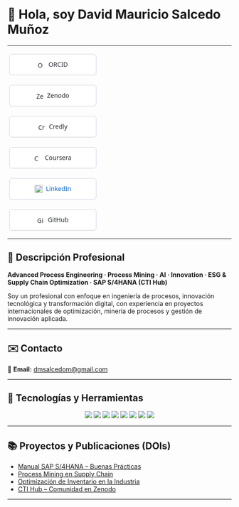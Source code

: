 # 👋 Hola, soy David Mauricio Salcedo Muñoz  

---
<p align="center">

  <!-- ESTILO COMÚN: botón blanco, borde gris, tamaño uniforme -->
  <!-- (no edites estas propiedades por botón; ya están iguales para todos) -->

  <!-- ORCID -->
  <a href="https://orcid.org/0009-0004-8289-2432" target="_blank"
     style="text-decoration:none; display:inline-flex; align-items:center; justify-content:center;
            gap:8px; border:1px solid #d0d7de; border-radius:6px; background:#fff;
            color:#24292f; font-family: system-ui, -apple-system, Segoe UI, Helvetica, Arial, sans-serif;
            font-size:14px; padding:6px 12px; width:170px; height:34px; margin:4px; box-shadow:0 1px 0 rgba(27,31,36,.04);">
    <img src="https://cdn.simpleicons.org/orcid/A6CE39" alt="ORCID" width="16" height="16" />
    <span>ORCID</span>
  </a>

  <!-- Zenodo -->
  <a href="https://zenodo.org/communities/sti-hub-ai-processmining-supplychain-esg/" target="_blank"
     style="text-decoration:none; display:inline-flex; align-items:center; justify-content:center;
            gap:8px; border:1px solid #d0d7de; border-radius:6px; background:#fff;
            color:#24292f; font-family: system-ui, -apple-system, Segoe UI, Helvetica, Arial, sans-serif;
            font-size:14px; padding:6px 12px; width:170px; height:34px; margin:4px; box-shadow:0 1px 0 rgba(27,31,36,.04);">
    <img src="https://cdn.simpleicons.org/zenodo/1682D4" alt="Zenodo" width="16" height="16" />
    <span>Zenodo</span>
  </a>

  <!-- Credly -->
  <a href="https://www.credly.com/users/dmsalcedom" target="_blank"
     style="text-decoration:none; display:inline-flex; align-items:center; justify-content:center;
            gap:8px; border:1px solid #d0d7de; border-radius:6px; background:#fff;
            color:#24292f; font-family: system-ui, -apple-system, Segoe UI, Helvetica, Arial, sans-serif;
            font-size:14px; padding:6px 12px; width:170px; height:34px; margin:4px; box-shadow:0 1px 0 rgba(27,31,36,.04);">
    <img src="https://cdn.simpleicons.org/credly/FF6B00" alt="Credly" width="16" height="16" />
    <span>Credly</span>
  </a>

  <!-- Coursera -->
  <a href="https://www.coursera.org/user/897e9a6b058fed73e715753d465de838" target="_blank"
     style="text-decoration:none; display:inline-flex; align-items:center; justify-content:center;
            gap:8px; border:1px solid #d0d7de; border-radius:6px; background:#fff;
            color:#24292f; font-family: system-ui, -apple-system, Segoe UI, Helvetica, Arial, sans-serif;
            font-size:14px; padding:6px 12px; width:170px; height:34px; margin:4px; box-shadow:0 1px 0 rgba(27,31,36,.04);">
    <img src="https://cdn.simpleicons.org/coursera/0056D2" alt="Coursera" width="16" height="16" />
    <span>Coursera</span>
  </a>

<a href="https://www.linkedin.com/in/dm-slcm06/" target="_blank"
   style="text-decoration:none; display:inline-flex; align-items:center; justify-content:center;
          gap:8px; border:1px solid #d0d7de; border-radius:6px; background:#fff;
          color:#0A66C2; font-family: system-ui, -apple-system, Segoe UI, Helvetica, Arial, sans-serif;
          font-size:14px; padding:6px 12px; width:170px; height:34px; margin:4px; box-shadow:0 1px 0 rgba(27,31,36,.04);">
  <img src="https://cdn-icons-png.flaticon.com/512/174/174857.png" alt="LinkedIn" width="18" height="18" />
  <span>LinkedIn</span>
</a>






  <!-- GitHub -->
  <a href="https://github.com/dmsalcedom" target="_blank"
     style="text-decoration:none; display:inline-flex; align-items:center; justify-content:center;
            gap:8px; border:1px solid #d0d7de; border-radius:6px; background:#fff;
            color:#24292f; font-family: system-ui, -apple-system, Segoe UI, Helvetica, Arial, sans-serif;
            font-size:14px; padding:6px 12px; width:170px; height:34px; margin:4px; box-shadow:0 1px 0 rgba(27,31,36,.04);">
    <img src="https://cdn.simpleicons.org/github/181717" alt="GitHub" width="16" height="16" />
    <span>GitHub</span>
  </a>

</p>


---

## 🧾 Descripción Profesional  
**Advanced Process Engineering · Process Mining · AI · Innovation · ESG & Supply Chain Optimization · SAP S/4HANA (CTI Hub)**  

Soy un profesional con enfoque en ingeniería de procesos, innovación tecnológica y transformación digital, con experiencia en proyectos internacionales de optimización, minería de procesos y gestión de innovación aplicada.

---

## ✉️ Contacto  
📩 **Email:** dmsalcedom@gmail.com  

---

## 🚀 Tecnologías y Herramientas  

<p align="center">
  <img src="https://img.shields.io/badge/Python-3776AB?logo=python&logoColor=white" />
  <img src="https://img.shields.io/badge/MATLAB-orange?logo=mathworks&logoColor=white" />
  <img src="https://img.shields.io/badge/Celonis-2E74B5?logo=celonis&logoColor=white" />
  <img src="https://img.shields.io/badge/TensorFlow-FF6F00?logo=tensorflow&logoColor=white" />
  <img src="https://img.shields.io/badge/Docker-2496ED?logo=docker&logoColor=white" />
  <img src="https://img.shields.io/badge/Kubernetes-326CE5?logo=kubernetes&logoColor=white" />
  <img src="https://img.shields.io/badge/SAP-0FAAFF?logo=sap&logoColor=white" />
  <img src="https://img.shields.io/badge/Power%20BI-F2C811?logo=powerbi&logoColor=black" />
</p>

---

## 📚 Proyectos y Publicaciones (DOIs)
- [Manual SAP S/4HANA – Buenas Prácticas](https://doi.org/10.5281/zenodo.1234567)  
- [Process Mining en Supply Chain](https://doi.org/10.48550/arXiv.2401.00001)  
- [Optimización de Inventario en la Industria](https://doi.org/10.5281/zenodo.9876643)  
- [CTI Hub – Comunidad en Zenodo](https://zenodo.org/communities/sti-hub-ai-processmining-supplychain-esg/)  

---


